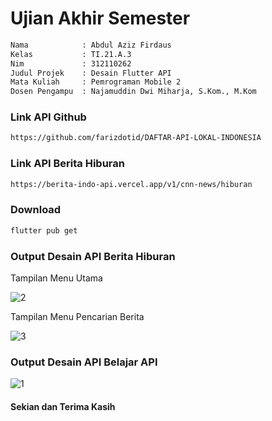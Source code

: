 <h1>Ujian Akhir Semester</h1>

```bash
Nama            : Abdul Aziz Firdaus
Kelas           : TI.21.A.3
Nim             : 312110262
Judul Projek    : Desain Flutter API
Mata Kuliah     : Pemrograman Mobile 2
Dosen Pengampu  : Najamuddin Dwi Miharja, S.Kom., M.Kom
```

<h3> Link API Github </h3>

```bash
https://github.com/farizdotid/DAFTAR-API-LOKAL-INDONESIA
```

<h3> Link API Berita Hiburan </h3>

```bash
https://berita-indo-api.vercel.app/v1/cnn-news/hiburan
```

<h3> Download </h3>

```bash
flutter pub get
```

<h3> Output Desain API Berita Hiburan </h3>

Tampilan Menu Utama

![2](https://github.com/AzizLike29/GetApi_BeritaHiburan/assets/119909214/968e1678-0911-4e45-b4e9-746bb857fd49)

Tampilan Menu Pencarian Berita

![3](https://github.com/AzizLike29/GetApi_BeritaHiburan/assets/119909214/30fe2494-bc4d-4c9c-a2d2-51d75b70f3ce)

<h3> Output Desain API Belajar API </h3>

![1](https://github.com/AzizLike29/GetApi_BeritaHiburan/assets/119909214/9ac53374-4b99-43f5-b93f-e3857daf1a28)

<h4> Sekian dan Terima Kasih </h4>
